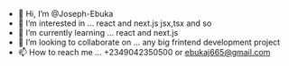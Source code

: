 - 👋 Hi, I’m @Joseph-Ebuka
- 👀 I’m interested in ... react and next.js jsx,tsx and so 
- 🌱 I’m currently learning ... react and next.js
- 💞️ I’m looking to collaborate on ... any big frintend development project 
- 📫 How to reach me ... +2349042350500 or ebukaj665@gmail.com

<!---
Joseph-Ebuka/Joseph-Ebuka is a ✨ specialist in react and typescript ✨ repository because its `README.md` (this file) appears on your GitHub profile.
You can click the Preview link to take a look at your changes.
--->
